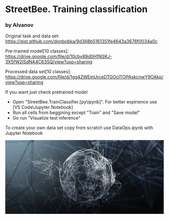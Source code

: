 # StreetBee. Training classification
### by AIvanov
 

Original task and data set: https://gist.github.com/donbobka/9d368b5161351fe4643a3676f0034a0c

Pre-trained model[10 classes]: https://drive.google.com/file/d/10cby89d0H1NSKJ-3X5fW2ISdNA4C63SQ/view?usp=sharing

Processed data set[10 classes]: https://drive.google.com/file/d/1gg42WEmUrceDTGOclTOPAskcnwY9OAkp/view?usp=sharing

If you want just check pretrained model
  * Open "StreetBee.TrainClassifier.[py\ipynb]". For better expirience use [VS Code\Jupyter Notebook]
  * Run all cells from beggining except "Train" and "Save model"
  * Go run "Visualize test inference"

To create your own data set copy from scratch use DataOps.ipynb with Jupyter Notebook
  
![alt text](https://github.com/JonyferBlack/street_bee/blob/master/logo.jpg)
